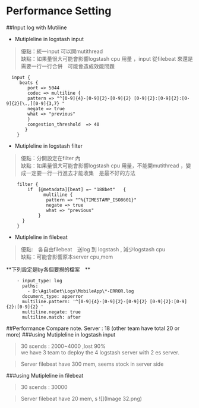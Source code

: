 # Performance Setting


##Input log with Mutiline

*  Mutipleline in logstash input   

>優點：統一input 可以開mutithread      
>缺點：如果量很大可能會影響logstash cpu 用量 ，input 從filebeat 來還是需要一行一行合併　可能會造成效能問題

      input {
         beats {
            port => 5044
            codec => multiline {
            pattern => "^[0-9]{4}-[0-9]{2}-[0-9]{2} [0-9]{2}:[0-9]{2}:[0-9]{2}[\.,][0-9]{3,7} "
            negate => true
            what => "previous"
            }
            congestion_threshold  => 40
           }
        }


* Mutipleline in logstash filter 

>優點：分開設定在filter 內   
>缺點：如果量很大可能會影響logstash cpu 用量，不能開mutithread ，變成一定要一行一行進去才能收集　是最不好的方法　　　　

        filter {
            if  [@metadata][beat] =~ "188bet"   {
                  multiline {
                   pattern => "^%{TIMESTAMP_ISO8601}"
                   negate => true
                   what => "previous"
                }
          }
        }
* Mutipleline in filebeat    

>優點:　各自由filebeat　送log 到 logstash , 減少logstash cpu     
>缺點：可能會影響原本server cpu,mem

**下列設定是by各個要撈的檔案　**




        - input_type: log
          paths:
            - D:\AgileBet\Logs\MobileApp\*-ERROR.log
          document_type: apperror	  
          multiline.pattern: '^[0-9]{4}-[0-9]{2}-[0-9]{2} [0-9]{2}:[0-9]{2}:[0-9]{2} '
          multiline.negate: true
          multiline.match: after
##Performance Compare note.
Server : 18 (other team have total 20 or more)
###using Mutipleline in logstash input  
>30 scends : 2000~4000  ,lost 90%   
>we have 3 team to deploy the 4 logstash server with 2 es server.

>Server filebeat have 300 mem, seems stock in server side 

###using Mutipleline in filebeat   

>30 scends : 30000

>Server filebeat have 20 mem, s
![](Image 32.png)

